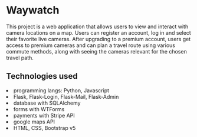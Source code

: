 <h1>Waywatch</h1>
This project is a web application that allows users to view and interact with camera locations on a map. Users can register an account, log in and select their favorite live cameras. After upgrading to a premium account, users get access to premium cameras and can plan a travel route using various commute methods, along with seeing the cameras relevant for the chosen travel path.
<h2>Technologies used</h2>
<li> programming langs: Python, Javascript </li>
<li> Flask, Flask-Login, Flask-Mail, Flask-Admin </li>
<li> database with SQLAlchemy </li>
<li> forms with WTForms </li>
<li> payments with Stripe API </li>
<li> google maps API </li>
<li> HTML, CSS, Bootstrap v5 </li>
